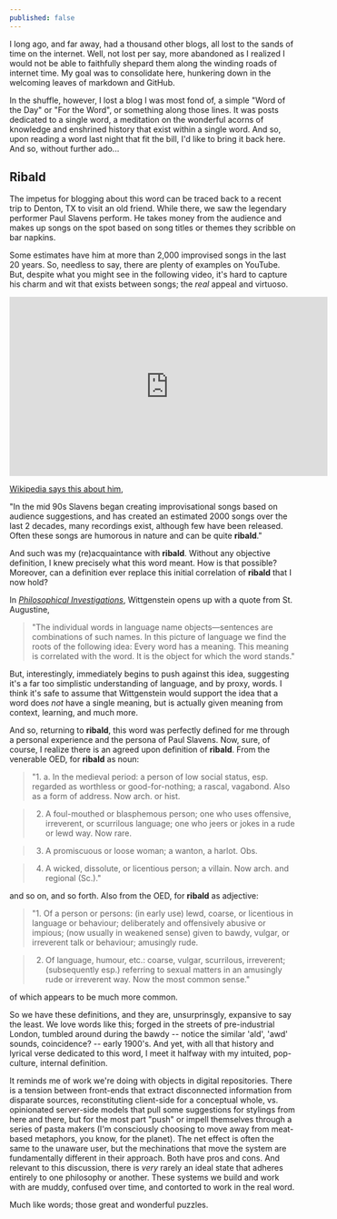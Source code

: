 ```yaml
---
published: false
---
```

I long ago, and far away, had a thousand other blogs, all lost to the sands of time on the internet.  Well, not lost per say, more abandoned as I realized I would not be able to faithfully shepard them along the winding roads of internet time.  My goal was to consolidate here, hunkering down in the welcoming leaves of markdown and GitHub.

In the shuffle, however, I lost a blog I was most fond of, a simple "Word of the Day" or "For the Word", or something along those lines.  It was posts dedicated to a single word, a meditation on the wonderful acorns of knowledge and enshrined history that exist within a single word.  And so, upon reading a word last night that fit the bill, I'd like to bring it back here.  And so, without further ado...

## Ribald

The impetus for blogging about this word can be traced back to a recent trip to Denton, TX to visit an old friend.  While there, we saw the legendary performer Paul Slavens perform.  He takes money from the audience and makes up songs on the spot based on song titles or themes they scribble on bar napkins.

Some estimates have him at more than 2,000 improvised songs in the last 20 years.  So, needless to say, there are plenty of examples on YouTube.  But, despite what you might see in the following video, it's hard to capture his charm and wit that exists between songs; the *real* appeal and virtuoso.

<iframe width="560" height="315" src="https://www.youtube.com/embed/9DtmRnr7z-s" frameborder="0" allowfullscreen></iframe>

[Wikipedia says this about him](https://en.wikipedia.org/wiki/J._Paul_Slavens),

"In the mid 90s Slavens began creating improvisational songs based on audience suggestions, and has created an estimated 2000 songs over the last 2 decades, many recordings exist, although few have been released. Often these songs are humorous in nature and can be quite **ribald**."

And such was my (re)acquaintance with **ribald**.  Without any objective definition, I knew precisely what this word meant.  How is that possible?  Moreover, can a definition ever replace this initial correlation of **ribald** that I now hold?

In [*Philosophical Investigations*](https://en.wikipedia.org/wiki/Philosophical_Investigations), Wittgenstein opens up with a quote from St. Augustine,

> "The individual words in language name objects—sentences are combinations of such names. In this picture of language we find the roots of the following idea: Every word has a meaning. This meaning is correlated with the word. It is the object for which the word stands."

But, interestingly, immediately begins to push against this idea, suggesting it's a far too simplistic understanding of language, and by proxy, words.  I think it's safe to assume that Wittgenstein would support the idea that a word does *not* have a single meaning, but is actually given meaning from context, learning, and much more.

And so, returning to **ribald**, this word was perfectly defined for me through a personal experience and the persona of Paul Slavens.  Now, sure, of course, I realize there is an agreed upon definition of **ribald**.  From the venerable OED, for **ribald** as noun:

> "1. a. In the medieval period: a person of low social status, esp. regarded as worthless or good-for-nothing; a rascal, vagabond. Also as a form of address. Now arch. or hist.

> 2. A foul-mouthed or blasphemous person; one who uses offensive, irreverent, or scurrilous language; one who jeers or jokes in a rude or lewd way. Now rare.

> 3. A promiscuous or loose woman; a wanton, a harlot. Obs.

> 4. A wicked, dissolute, or licentious person; a villain. Now arch. and regional (Sc.)."

and so on, and so forth.  Also from the OED, for **ribald** as adjective:

> "1. Of a person or persons: (in early use) lewd, coarse, or licentious in language or behaviour; deliberately and offensively abusive or impious; (now usually in weakened sense) given to bawdy, vulgar, or irreverent talk or behaviour; amusingly rude.

> 2. Of language, humour, etc.: coarse, vulgar, scurrilous, irreverent; (subsequently esp.) referring to sexual matters in an amusingly rude or irreverent way. Now the most common sense."

of which appears to be much more common.

So we have these definitions, and they are, unsurprinsgly, expansive to say the least.  We love words like this; forged in the streets of pre-industrial London, tumbled around during the bawdy -- notice the similar 'ald', 'awd' sounds, coincidence? -- early 1900's.  And yet, with all that history and lyrical verse dedicated to this word, I meet it halfway with my intuited, pop-culture, internal definition.

It reminds me of work we're doing with objects in digital repositories.  There is a tension between front-ends that extract disconnected information from disparate sources, reconstituting client-side for a conceptual whole, vs. opinionated server-side models that pull some suggestions for stylings from here and there, but for the most part "push" or impell themselves through a series of pasta makers (I'm consciously choosing to move away from meat-based metaphors, you know, for the planet).  The net effect is often the same to the unaware user, but the mechinations that move the system are fundamentally different in their approach.  Both have pros and cons.  And relevant to this discussion, there is *very* rarely an ideal state that adheres entirely to one philosophy or another.  These systems we build and work with are muddy, confused over time, and contorted to work in the real word.  

Much like words; those great and wonderful puzzles.








